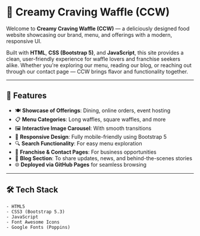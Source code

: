 # 🧇 Creamy Craving Waffle (CCW)

Welcome to **Creamy Craving Waffle (CCW)** — a deliciously designed food website showcasing our brand, menu, and offerings with a modern, responsive UI.

Built with **HTML**, **CSS (Bootstrap 5)**, and **JavaScript**, this site provides a clean, user-friendly experience for waffle lovers and franchise seekers alike. Whether you're exploring our menu, reading our blog, or reaching out through our contact page — CCW brings flavor and functionality together.

---

## 🚀 Features

- 🍽️ **Showcase of Offerings**: Dining, online orders, event hosting
- 📋 **Menu Categories**: Long waffles, square waffles, and more
- 🖼️ **Interactive Image Carousel**: With smooth transitions
- 📱 **Responsive Design**: Fully mobile-friendly using Bootstrap 5
- 🔍 **Search Functionality**: For easy menu exploration
- 🏢 **Franchise & Contact Pages**: For business opportunities
- 📰 **Blog Section**: To share updates, news, and behind-the-scenes stories
- 🌐 **Deployed via GitHub Pages** for seamless browsing

---

## 🛠 Tech Stack

```plaintext
- HTML5
- CSS3 (Bootstrap 5.3)
- JavaScript
- Font Awesome Icons
- Google Fonts (Poppins)
